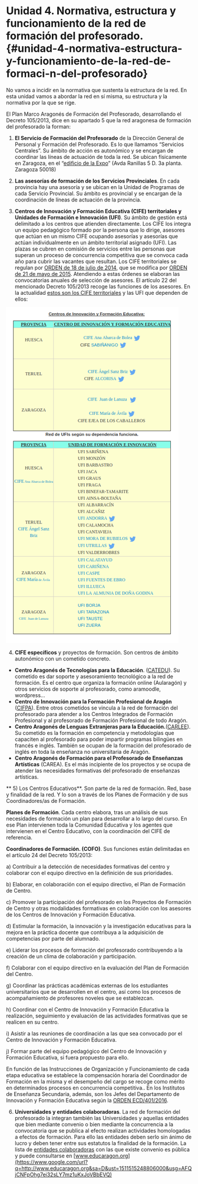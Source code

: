 # Unidad 4\. Normativa, estructura y funcionamiento de la red de formación del profesorado. {#unidad-4-normativa-estructura-y-funcionamiento-de-la-red-de-formaci-n-del-profesorado}

No vamos a incidir en la normativa que sustenta la estructura de la red. En esta unidad vamos a abordar la red en sí misma, su estructura y la normativa por la que se rige.

El Plan Marco Aragonés de Formación del Profesorado, desarrollando el Decreto 105/2013, dice en su apartado 5 que la red aragonesa de formación del profesorado la forman:

1) **El Servicio de Formación del Profesorado** de la Dirección General de Personal y Formación del Profesorado. Es lo que llamamos “Servicios Centrales”. Su ámbito de acción es autonómico y se encargan de coordinar las líneas de actuación de toda la red. Se ubican físicamente en Zaragoza, en el “[edificio de la Expo](https://www.google.com/url?q=https://www.google.es/maps/place/Departamento%2Bde%2BEducaci%25C3%25B3n,%2BCultura%2By%2BDeporte/@41.6865385,-0.9230589,14z/data%3D!4m8!1m2!2m1!1sdepartamento%2Beducacion%2Baragon!3m4!1s0x0:0xee0d97a9e6e535a1!8m2!3d41.6695339!4d-0.9048969&sa=D&ust=1511515248799000&usg=AFQjCNEtLgd_-uUVjeNzechtGfTG-bXA5Q)” (Avda Ranillas 5 D. 3a planta. Zaragoza 50018)



2) **Las asesorías de formación de los Servicios Provinciales**. En cada provincia hay una asesoría y se ubican en la Unidad de Programas de cada Servicio Provincial. Su ámbito es provincial y se encargan de la coordinación de líneas de actuación de la provincia.

3) **Centros de Innovación y Formación Educativa (CIFE) territoriales y Unidades de Formación e Innovación (UFI)**. Su ámbito de gestión está delimitado a los centros que atienden directamente. Los CIFE los integra un equipo pedagógico formado por la persona que lo dirige, asesores que actúan en un mismo CIFE ocupando asesorías y asesorías que actúan individualmente en un ámbito territorial asignado (UFI). Las plazas se cubren en comisión de servicios entre las personas que superan un proceso de concurrencia competitiva que se convoca cada año para cubrir las vacantes que resultan. Los CIFE territoriales se regulan por [ORDEN de 18 de julio de 2014](https://www.google.com/url?q=http://www.boa.aragon.es/cgi-bin/EBOA/BRSCGI?CMD%3DVEROBJ%26MLKOB%3D806518045050&sa=D&ust=1511515248800000&usg=AFQjCNGC1gZ5xwbMD1mLpMSa_ig026it4A), que se modifica por [ORDEN de 21 de mayo de 2015](https://www.google.com/url?q=http://www.boa.aragon.es/cgi-bin/EBOA/BRSCGI?CMD%3DVEROBJ%26MLKOB%3D859078705454&sa=D&ust=1511515248800000&usg=AFQjCNGwCRtmS7rd1a17tpEYpCTXyxYB4w). Atendiendo a estas órdenes se elaboran las convocatorias anuales de selección de asesores. El artículo 22 del mencionado Decreto 105/2013 recoge las funciones de los asesores. En la actualidad [estos son los CIFE territoriales](https://www.google.com/url?q=http://www.educaragon.org/arboles/arbol.asp?guiaeducativa%3D42%26strSeccion%3DA1A31%26lngArbol%3D1506&sa=D&ust=1511515248801000&usg=AFQjCNEtz348luE5DuDobOVpY0tIEo7WqQ) y las UFI que dependen de ellos:

![](/images/image2.png)

4) **CIFE específicos** y proyectos de formación. Son centros de ámbito autonómico  con un cometido concreto.

*   **Centro Aragonés de Tecnologías para la Educación**. ([CATEDU](https://www.google.com/url?q=http://web.catedu.es/webcatedu/&sa=D&ust=1511515248802000&usg=AFQjCNEKLV_XHnJvSZYHkIfNmUqHmoduMQ)). Su cometido es dar soporte y asesoramiento tecnológico a la red de formación. Es el centro que organiza la formación online (Aularagón)  y otros servicios de soporte al profesorado, como aramoodle, wordpress…
*   **Centro de Innovación para la Formación Profesional de Aragón** ([CIFPA](https://www.google.com/url?q=http://cifpa.aragon.es/joomla1/&sa=D&ust=1511515248803000&usg=AFQjCNGcPa3otHZeCf8f-ozYaHzdDnouqQ)). Entre otros cometidos se vincula a la red de formación del profesorado para atender a los Centros Integrados de Formación Profesional y al profesorado de Formación Profesional de todo Aragón.
*   **Centro Aragonés de Lenguas Extranjeras para la Educación.**([CARLEE](https://www.google.com/url?q=https://centrolenguasaragon.wordpress.com/&sa=D&ust=1511515248803000&usg=AFQjCNFBLfXFOkEvkywXSsuKE9HbtBHPPw)). Su cometido es la formación en competencia y metodologías que capaciten al profesorado para poder impartir programas bilingües en francés e inglés. También se ocupan de la formación del profesorado de inglés en toda la enseñanza no universitaria de Aragón.
*   **Centro Aragonés de Formación para el Profesorado de Enseñanzas Artísticas** (CAREA). Es el más incipiente de los proyectos y se ocupa de atender las necesidades formativas del profesorado de enseñanzas artísticas.

** 5) Los Centros Educativos**. Son parte de la red de formación. Red, base y finalidad de la red.  Y lo son a través de los Planes de Formación y de sus Coordinadores/as de Formación.  

**Planes de Formación**. Cada centro elabora, tras un análisis de sus necesidades de formación un plan para desarrollar a lo largo del curso. En ese Plan intervienen toda la Comunidad Educativa y los agentes que intervienen en el Centro Educativo, con la coordinación del CIFE de referencia.

**Coordinadores de Formación. (COFO)**.  Sus funciones están delimitadas en el artículo 24 del Decreto 105/2013:

a) Contribuir a la detección de necesidades formativas del centro y colaborar con el equipo directivo en la definición de sus prioridades.

b) Elaborar, en colaboración con el equipo directivo, el Plan de Formación de Centro.

c) Promover la participación del profesorado en los Proyectos de Formación de Centro y otras modalidades formativas en colaboración con los asesores de los Centros de Innovación y Formación Educativa.

d) Estimular la formación, la innovación y la investigación educativas para la mejora en la práctica docente que contribuya a la adquisición de competencias por parte del alumnado.

e) Liderar los procesos de formación del profesorado contribuyendo a la creación de un clima de colaboración y participación.

f) Colaborar con el equipo directivo en la evaluación del Plan de Formación del Centro.

g) Coordinar las prácticas académicas externas de los estudiantes universitarios que se desarrollen en el centro, así como los procesos de acompañamiento de profesores noveles que se establezcan.

h) Coordinar con el Centro de Innovación y Formación Educativa la realización, seguimiento y evaluación de las actividades formativas que se realicen en su centro.

i) Asistir a las reuniones de coordinación a las que sea convocado por el Centro de Innovación y Formación Educativa.

j) Formar parte del equipo pedagógico del Centro de Innovación y Formación Educativa, si fuera propuesto para ello.

En función de las Instrucciones de Organización y Funcionamiento de cada etapa educativa se establece la compensación horaria del Coordinador de Formación en la misma y el desempeño del cargo se recoge como mérito en determinados procesos en concurrencia competitiva.. En los Institutos de Enseñanza Secundaria, además, son los Jefes del Departamento de Innovación y Formación Educativa según la [ORDEN ECD/401/2016](https://www.google.com/url?q=http://www.boa.aragon.es/cgi-bin/EBOA/BRSCGI?CMD%3DVEROBJ%26MLKOB%3D907182863636&sa=D&ust=1511515248805000&usg=AFQjCNHf7fsmVUV63z8wHKjTItlwy8DDng).

6) **Universidades y entidades colaboradoras**. La red de formación del profesorado la integran también las Universidades y aquellas entidades que bien mediante convenio o bien mediante la concurrencia a la convocatoria que se publica al efecto realizan actividades homologadas a efectos de formación. Para ello las entidades deben serlo sin ánimo de lucro y deben tener entre sus estatutos la finalidad de la formación. La lista de [entidades colaboradoras](https://www.google.com/url?q=http://www.educaragon.org/arboles/arbol.asp?sepRuta%3D%26guiaeducativa%3D41%26strSeccion%3DA1A316%26titpadre%3DEntidades%2Bcolaboradoras%26arrpadres%3D%26arrides%3D%26arridesvin%3D%26lngArbol%3D2575%26lngArbolvinculado%3D&sa=D&ust=1511515248806000&usg=AFQjCNHI6BuUE-HhKen3mXLTLAiKQflSAw) con las que existe convenio es pública y puede consultarse en [www.educaragon.org](https://www.google.com/url?q=http://www.educaragon.org&sa=D&ust=1511515248806000&usg=AFQjCNFpOhg7ei32sLY7mz1uKxJoVBbEVQ) 